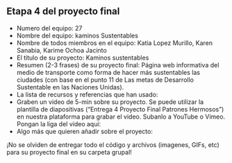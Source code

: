 ## Etapa 4 del proyecto final

- Numero del equipo: 27
- Nombre del equipo: kaminos Sustentables
- Nombre de todos miembros en el equipo: Katia Lopez Murillo, Karen Sanabia, Karime Ochoa Jacinto
- El título de su proyecto: Kaminos sustentables
- Resumen (2-3 frases) de su proyecto final: Página web informativa del medio de transporte como forma de hacer más sustentables las ciudades (con base en el punto 11 de Las metas de Desarrollo Sustentable en las Naciones Unidas).
- La lista de recursos y referencias que han usado:
- Graben un video de 5-min sobre su proyecto. Se puede utilizar la plantilla de diapositivas (“Entrega 4 Proyecto Final Patrones Hermosos”) en nuestra plataforma para grabar el video. Subanlo a YouTube o Vimeo. Pongan la liga del vídeo aquí: 
- Algo más que quieren añadir sobre el proyecto:

¡No se olviden de entregar todo el código y archivos (imagenes, GIFs, etc) para su proyecto final en su carpeta grupal!
